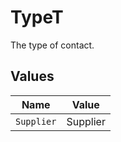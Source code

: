 # TypeT

The type of contact.


## Values

| Name       | Value      |
| ---------- | ---------- |
| `Supplier` | Supplier   |